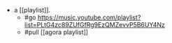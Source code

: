 - a [[playlist]].
  - #go https://music.youtube.com/playlist?list=PLtG4zc89ZUfGfRg9EzQMZevvP5B6UY4Nz
  - #pull [[agora playlist]]
